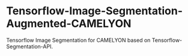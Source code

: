 # Tensorflow-Image-Segmentation-Augmented-CAMELYON
Tensorflow Image Segmentation for CAMELYON based on Tensorflow-Segmentation-API.
